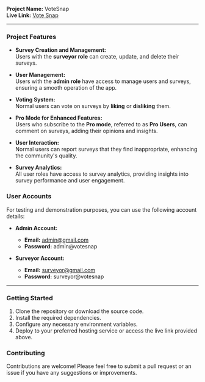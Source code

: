 **Project Name:** VoteSnap 
<br>
**Live Link:** [Vote Snap](https://car-doctor-bc7cb.firebaseapp.com/)

---

### Project Features

- **Survey Creation and Management:**  
  Users with the **surveyor role** can create, update, and delete their surveys.

- **User Management:**  
  Users with the **admin role** have access to manage users and surveys, ensuring a smooth operation of the app.

- **Voting System:**  
  Normal users can vote on surveys by **liking** or **disliking** them. 

- **Pro Mode for Enhanced Features:**  
  Users who subscribe to the **Pro mode**, referred to as **Pro Users**, can comment on surveys, adding their opinions and insights.

- **User Interaction:**  
  Normal users can report surveys that they find inappropriate, enhancing the community's quality.

- **Survey Analytics:**  
  All user roles have access to survey analytics, providing insights into survey performance and user engagement.

### User Accounts

For testing and demonstration purposes, you can use the following account details:

- **Admin Account:**  
  - **Email:** admin@gmail.com  
  - **Password:** admin@votesnap  

- **Surveyor Account:**  
  - **Email:** surveyor@gmail.com  
  - **Password:** surveyor@votesnap  

---

### Getting Started

1. Clone the repository or download the source code.
2. Install the required dependencies.
3. Configure any necessary environment variables.
4. Deploy to your preferred hosting service or access the live link provided above.

### Contributing

Contributions are welcome! Please feel free to submit a pull request or an issue if you have any suggestions or improvements.
